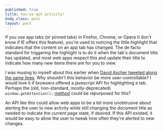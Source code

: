 ```yaml
--- 
published: true
title: You've got activity!
body_class: post
layout: post
---
```





If you use app tabs (or pinned tabs) in Firefox, Chrome, or Opera (I don't know if IE offers this feature), you're used to noticing the little highlight that indicates that the content on an app tab has changed. The de facto standard for triggering the highlight is to do it when the tab's document title has updated, and most web apps respect this and update their title to indicate how many new items there are for you to view.

I was musing to myself about this earlier when [David Ascher tweeted along the same lines][1]. Why shouldn't this behavior be more user-controllable? I would love it if browsers offered a javascript API for highlighting a tab. Perhaps the (old, non-standard, mostly-deprecated) `window.getAttention();` [method][2] could be repurposed for this?

An API like this could allow web apps to be a bit more unobtrusive about alerting the user to new activity while still changing the document title as needed to indicate the current page state, if desired. If this API existed, it would be easy to allow the user to tweak how often they're alerted to new changes.

 [1]: https://twitter.com/#!/davidascher/status/122368718067085312 "A tweet from @davidascher on Twitter"
 [2]: https://developer.mozilla.org/en/DOM/window.getAttention "window.getAttention on the Mozilla Developer Network"
